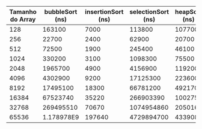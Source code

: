 | Tamanho do Array | bubbleSort (ns) | insertionSort (ns) | selectionSort (ns) | heapSort (ns) | shellSort (ns) | mergeSort (ns) | quickSort (ns) | 
| --- | --- | --- | --- | --- | --- | --- | --- | 
| 128 | 163100 | 7000 | 113800 | 107700 | 35500 | 82600 | 19400 | 
| 256 | 22700 | 2400 | 62900 | 20700 | 46900 | 32100 | 17100 | 
| 512 | 72500 | 1900 | 245400 | 46100 | 6900 | 44000 | 6900 | 
| 1024 | 330200 | 3100 | 1098300 | 75500 | 14500 | 85300 | 11700 | 
| 2048 | 1965700 | 4900 | 4156900 | 119200 | 30600 | 159800 | 23300 | 
| 4096 | 4302900 | 9200 | 17125300 | 223600 | 66500 | 208000 | 43770 | 
| 8192 | 17495100 | 18300 | 66781200 | 492170 | 148710 | 413630 | 101050 | 
| 16384 | 67523740 | 35220 | 266903390 | 1002750 | 326380 | 1573310 | 199560 | 
| 32768 | 269495510 | 70670 | 1074954860 | 2050160 | 675890 | 2863470 | 445320 | 
| 65536 | 1.178978E9 | 197640 | 4729894700 | 4339080 | 1488180 | 4078160 | 919950 | 
